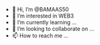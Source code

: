 - 👋 Hi, I’m @BAMAAS50
- 👀 I’m interested in WEB3
- 🌱 I’m currently learning ...
- 💞️ I’m looking to collaborate on ...
- 📫 How to reach me ...

<!---
BAMAAS50/BAMAAS50 is a ✨ special ✨ repository because its `README.md` (this file) appears on your GitHub profile.
You can click the Preview link to take a look at your changes.
--->
